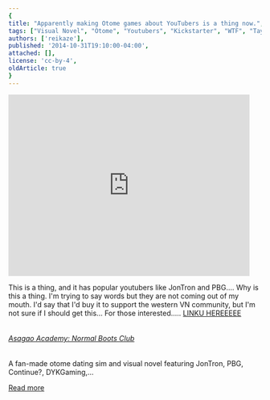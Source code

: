 ```yaml
---
{
title: "Apparently making Otome games about YouTubers is a thing now.",
tags: ["Visual Novel", "Otome", "Youtubers", "Kickstarter", "WTF", "Tayclassic"],
authors: ['reikaze'],
published: '2014-10-31T19:10:00-04:00',
attached: [],
license: 'cc-by-4',
oldArticle: true
}
---
```


<div><p class=""><span class="clear-both flex-video video-360"><iframe allowfullscreen="" class="" data-src="https://www.kickstarter.com/projects/94110993/asagao-academy-normal-boots-club/widget/video.html" frameborder="0" height="360px" mozallowfullscreen="mozallowfullscreen" sandbox="allow-same-origin allow-scripts allow-forms" scrolling="no" src="https://www.kickstarter.com/projects/94110993/asagao-academy-normal-boots-club/widget/video.html" webkitallowfullscreen="webkitAllowFullScreen" width="480px"></iframe></span>
</p><p class="sc-77igqf-0 bOfvBY"> This is a thing, and it has popular youtubers like JonTron and PBG.... Why is this a
  thing. I'm trying to say words but they are not coming out of my mouth. I'd say that I'd buy it to support the western
  VN community, but I'm not sure if I should get this... For those interested..... <span><a class="sc-1out364-0 hMndXN sc-145m8ut-0 gIacKn js_link" data-ga='[["Embedded Url","External link","https://www.kickstarter.com/projects/94110993/asagao-academy-normal-boots-club",{"metric25":1}]]' href="https://www.kickstarter.com/projects/94110993/asagao-academy-normal-boots-club" rel="noopener noreferrer" target="_blank">LINKU HEREEEEE</a></span></p>
<div class="bxm4mm-2 hKBnez js_video-sticky__top-limit"></div>
<div class="bxm4mm-4 fQqUFt">

<div class="bxm4mm-1 gKeXmA js_video-sticky-trigger"></div>
<div class="bxm4mm-0 jRTmst instream-native-video instream-permalink js_video-sticky-target instream-native-video--mobile"></div>
</div>
<div class="bxm4mm-3 eCMXYG js_video-sticky__bottom-limit"></div>
<aside class="sc-1rh3ayr-6 jfFNjl inset--story branded-item branded-item--kinja" data-commerce-source="inset"><a class="sc-1out364-0 hMndXN sc-1rh3ayr-2 lcMGRt inset--story__thumb js_link" data-ga='[["Permalink page click","Permalink page click - inset photo"]]' href="https://www.kickstarter.com/projects/94110993/asagao-academy-normal-boots-club" rel="noopener noreferrer" target="_blank">
<img alt src="./yjbme343dxuzmyysa9lu.png"/>
</a>
<div class="sc-1rh3ayr-5 lXdYy"><a class="sc-1out364-0 hMndXN js_link" data-ga='[["Permalink page click","Permalink page click - inset headline"]]' href="https://www.kickstarter.com/projects/94110993/asagao-academy-normal-boots-club" rel="noopener noreferrer" target="_blank"><h6 class="sc-1rh3ayr-3 jRIPES">Asagao
    Academy: Normal Boots Club</h6></a>
<p class="sc-1rh3ayr-4 eSxSit">A fan-made otome dating sim and visual novel featuring JonTron, PBG, Continue?,
      DYKGaming,…</p><a class="sc-1out364-0 hMndXN sc-1rh3ayr-0 kOvmIi js_readmore inset--story__readmore js_link" data-ga='[["Permalink page click","Permalink page click - inset read more link"]]' href="https://www.kickstarter.com/projects/94110993/asagao-academy-normal-boots-club" rel="noopener noreferrer" target="_blank">Read more</a></div>
</aside>
</div>